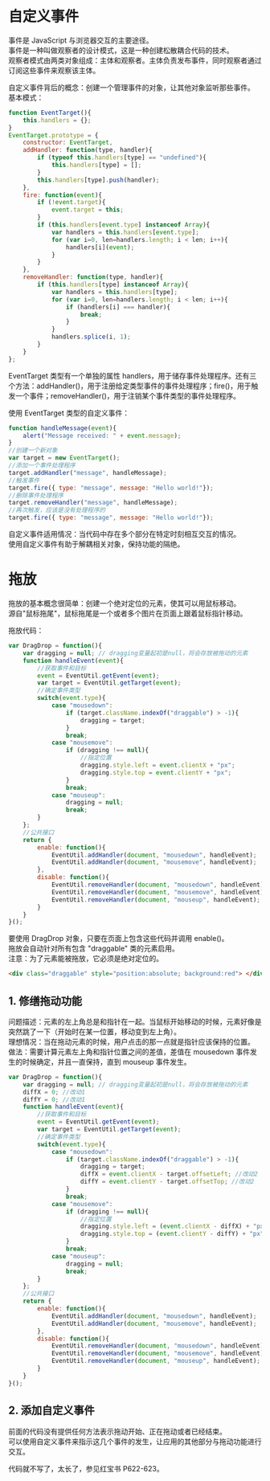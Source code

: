 # 自定义事件
事件是 JavaScript 与浏览器交互的主要途径。 <br>
事件是一种叫做观察者的设计模式，这是一种创建松散耦合代码的技术。 <br>
观察者模式由两类对象组成：主体和观察者。主体负责发布事件，同时观察者通过订阅这些事件来观察该主体。 <br>

自定义事件背后的概念：创建一个管理事件的对象，让其他对象监听那些事件。 <br>
基本模式： <br>
```js
function EventTarget(){
    this.handlers = {};
}
EventTarget.prototype = {
    constructor: EventTarget,
    addHandler: function(type, handler){
        if (typeof this.handlers[type] == "undefined"){
            this.handlers[type] = [];
        }
        this.handlers[type].push(handler);
    },
    fire: function(event){
        if (!event.target){
            event.target = this;
        }
        if (this.handlers[event.type] instanceof Array){
            var handlers = this.handlers[event.type];
            for (var i=0, len=handlers.length; i < len; i++){
                handlers[i](event);
            }
        }
    },
    removeHandler: function(type, handler){
        if (this.handlers[type] instanceof Array){
            var handlers = this.handlers[type];
            for (var i=0, len=handlers.length; i < len; i++){
                if (handlers[i] === handler){
                    break;
                }
            }
            handlers.splice(i, 1);
        }
    }
};
```
EventTarget 类型有一个单独的属性 handlers，用于储存事件处理程序。还有三个方法：addHandler()，用于注册给定类型事件的事件处理程序；fire()，用于触发一个事件；removeHandler()，用于注销某个事件类型的事件处理程序。 <br>

使用 EventTarget 类型的自定义事件： <br>
```js
function handleMessage(event){
    alert("Message received: " + event.message);
}
//创建一个新对象
var target = new EventTarget();
//添加一个事件处理程序 
target.addHandler("message", handleMessage);
//触发事件
target.fire({ type: "message", message: "Hello world!"});
//删除事件处理程序 
target.removeHandler("message", handleMessage);
//再次触发，应该是没有处理程序的
target.fire({ type: "message", message: "Hello world!"});
```

自定义事件适用情况：当代码中存在多个部分在特定时刻相互交互的情况。 <br>
使用自定义事件有助于解耦相关对象，保持功能的隔绝。 <br>

# 拖放
拖放的基本概念很简单：创建一个绝对定位的元素，使其可以用鼠标移动。 <br>
源自"鼠标拖尾"，鼠标拖尾是一个或者多个图片在页面上跟着鼠标指针移动。 <br>

拖放代码：
```js
var DragDrop = function(){
    var dragging = null; // dragging变量起初是null，将会存放被拖动的元素
    function handleEvent(event){
        //获取事件和目标
        event = EventUtil.getEvent(event);
        var target = EventUtil.getTarget(event);
        //确定事件类型 
        switch(event.type){
            case "mousedown":
                if (target.className.indexOf("draggable") > -1){
                    dragging = target;
                }
                break;
            case "mousemove":
                if (dragging !== null){
                    //指定位置
                    dragging.style.left = event.clientX + "px";
                    dragging.style.top = event.clientY + "px";
                }
                break;
            case "mouseup":
                dragging = null;
                break;
        }
    };
    //公共接口 
    return {
        enable: function(){
            EventUtil.addHandler(document, "mousedown", handleEvent);
            EventUtil.addHandler(document, "mousemove", handleEvent);
        },
        disable: function(){
            EventUtil.removeHandler(document, "mousedown", handleEvent);  
            EventUtil.removeHandler(document, "mousemove", handleEvent); 
            EventUtil.removeHandler(document, "mouseup", handleEvent);
        }
    }
}();
```
要使用 DragDrop 对象，只要在页面上包含这些代码并调用 enable()。 <br>
拖放会自动针对所有包含 "draggable" 类的元素启用。 <br>
注意：为了元素能被拖放，它必须是绝对定位的。 <br>
```html
<div class="draggable" style="position:absolute; background:red"> </div>
```

## 1. 修缮拖动功能
问题描述：元素的左上角总是和指针在一起。当鼠标开始移动的时候，元素好像是突然跳了一下（开始时在某一位置，移动变到左上角）。 <br>
理想情况：当在拖动元素的时候，用户点击的那一点就是指针应该保持的位置。 <br>
做法：需要计算元素左上角和指针位置之间的差值，差值在 mousedown 事件发生的时候确定，并且一直保持，直到 mouseup 事件发生。 <br>
```js
var DragDrop = function(){
    var dragging = null; // dragging变量起初是null，将会存放被拖动的元素
    diffX = 0; //改动1
    diffY = 0; //改动1
    function handleEvent(event){
        //获取事件和目标
        event = EventUtil.getEvent(event);
        var target = EventUtil.getTarget(event);
        //确定事件类型 
        switch(event.type){
            case "mousedown":
                if (target.className.indexOf("draggable") > -1){
                    dragging = target;
                    diffX = event.clientX - target.offsetLeft; //改动2
                    diffY = event.clientY - target.offsetTop; //改动2
                }
                break;
            case "mousemove":
                if (dragging !== null){
                    //指定位置
                    dragging.style.left = (event.clientX - diffX) + "px"; //改动3
                    dragging.style.top = (event.clientY - diffY) + "px"; //改动3
                }
                break;
            case "mouseup":
                dragging = null;
                break;
        }
    };
    //公共接口 
    return {
        enable: function(){
            EventUtil.addHandler(document, "mousedown", handleEvent);
            EventUtil.addHandler(document, "mousemove", handleEvent);
        },
        disable: function(){
            EventUtil.removeHandler(document, "mousedown", handleEvent);  
            EventUtil.removeHandler(document, "mousemove", handleEvent); 
            EventUtil.removeHandler(document, "mouseup", handleEvent);
        }
    }
}();
```

## 2. 添加自定义事件
前面的代码没有提供任何方法表示拖动开始、正在拖动或者已经结束。 <br>
可以使用自定义事件来指示这几个事件的发生，让应用的其他部分与拖动功能进行交互。 <br>

代码就不写了，太长了，参见红宝书 P622-623。 <br>
